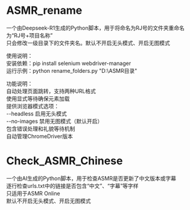 # ASMR_rename
一个由Deepseek-R1生成的Python脚本，用于将命名为RJ号的文件夹重命名为“RJ号+项目名称”  
只会修改一级目录下的文件夹名。默认不开启无头模式、开启无图模式  
  
使用说明：  
安装依赖：pip install selenium webdriver-manager  
运行示例：python rename_folders.py "D:\ASMR目录"  

功能说明：  
自动处理页面跳转，支持两种URL格式  
使用显式等待确保元素加载  
提供浏览器模式选项：  
--headless 启用无头模式  
--no-images 禁用无图模式（默认开启）  
包含错误处理和礼貌等待机制  
自动管理ChromeDriver版本  

# Check_ASMR_Chinese
一个由AI生成的Python脚本，用于检查ASMR是否更新了中文版本或字幕  
逐行检查urls.txt中的链接是否包含“中文”、“字幕”等字样  
只适用于ASMR Online  
默认不开启无头模式、开启无图模式  
